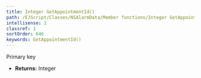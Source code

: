 ```yaml
---
title: Integer GetAppointmentId()
path: /EJScript/Classes/NSAlarmData/Member functions/Integer GetAppointmentId()
intellisense: 1
classref: 1
sortOrder: 646
keywords: GetAppointmentId()
---
```



Primary key



* **Returns:** Integer


